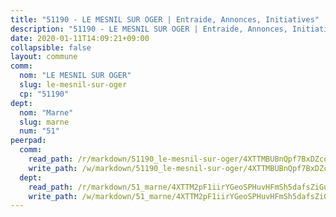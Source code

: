 ```yaml
---
title: "51190 - LE MESNIL SUR OGER | Entraide, Annonces, Initiatives"
description: "51190 - LE MESNIL SUR OGER | Entraide, Annonces, Initiatives"
date: 2020-01-11T14:09:21+09:00
collapsible: false
layout: commune
comm:
  nom: "LE MESNIL SUR OGER"
  slug: le-mesnil-sur-oger
  cp: "51190"
dept:
  nom: "Marne"
  slug: marne
  num: "51"
peerpad:
  comm:
    read_path: /r/markdown/51190_le-mesnil-sur-oger/4XTTMBUBnQpf7BxDZcoTLbJWHRST5zMrAiQgfxvJHX3Suk3cq
    write_path: /w/markdown/51190_le-mesnil-sur-oger/4XTTMBUBnQpf7BxDZcoTLbJWHRST5zMrAiQgfxvJHX3Suk3cq-K3TgU1cXmcg3mRhTMk3MynvBkMzQWpbjGVbMUgcuChFQYEhfHBisT5q4qt9JYN2kD27DTM7vi6Tv4zVikbwWwq6mhUHqZdHySsprCZbjned8w38w4R3tVDqpSToJaUHmDPndWsTj
  dept:
    read_path: /r/markdown/51_marne/4XTTM2pF1iirYGeoSPHuvHFmSh5dafsZiGuDVqApNYr9W2doe
    write_path: /w/markdown/51_marne/4XTTM2pF1iirYGeoSPHuvHFmSh5dafsZiGuDVqApNYr9W2doe-K3TgV7EpXmd75L5pz6aUTALihWsFeiubyposyfPgz6DbQby3ZQF3gNXaGqeRVGevfRz46yND7Y8QkCv5VozWFj5shZbEokjWNQrdmmsAHCxzuLQj5kuinh4kCdsefHKLdp7xhUwa
---
```


